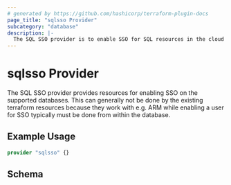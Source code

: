 ```yaml
---
# generated by https://github.com/hashicorp/terraform-plugin-docs
page_title: "sqlsso Provider"
subcategory: "database"
description: |-
  The SQL SSO provider is to enable SSO for SQL resources in the cloud using the cloud IDP.
---
```


# sqlsso Provider

The SQL SSO provider provides resources for enabling SSO on the supported databases.  This can generally not be done by
the existing terraform resources because they work with e.g. ARM while enabling a user for SSO typically must be done from
within the database.

## Example Usage

```terraform
provider "sqlsso" {}
```

<!-- schema generated by tfplugindocs -->
## Schema